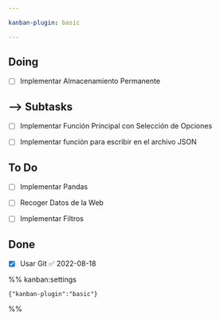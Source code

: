 ```yaml
---

kanban-plugin: basic

---
```


## Doing

- [ ] Implementar Almacenamiento Permanente


## --> Subtasks

- [ ] Implementar Función Principal con Selección de Opciones
- [ ] Implementar función para escribir en el archivo JSON


## To Do

- [ ] Implementar Pandas
- [ ] Recoger Datos de la Web
- [ ] Implementar Filtros


## Done

- [x] Usar Git ✅ 2022-08-18




%% kanban:settings
```
{"kanban-plugin":"basic"}
```
%%